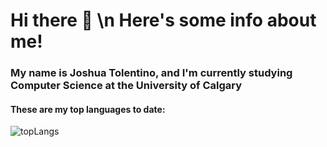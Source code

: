 # Hi there 👋 \n Here's some info about me!

### My name is Joshua Tolentino, and I'm currently studying Computer Science at the University of Calgary 

#### These are my top languages to date:

![topLangs](https://github-readme-stats-ochre-zeta.vercel.app/api/top-langs/?username=jtolentino1&hide_title=true&card_width=500)

